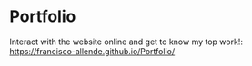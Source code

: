 # Portfolio
Interact with the website online and get to know my top work!: https://francisco-allende.github.io/Portfolio/
